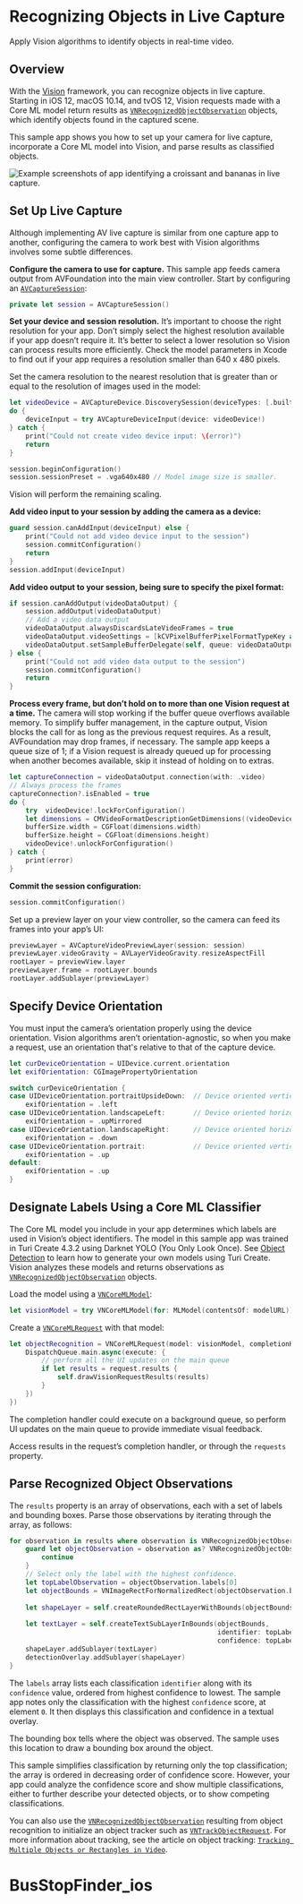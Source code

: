 # Recognizing Objects in Live Capture

Apply Vision algorithms to identify objects in real-time video.

## Overview

With the [Vision](https://developer.apple.com/documentation/vision) framework, you can recognize objects in live capture.  Starting in iOS 12, macOS 10.14, and tvOS 12, Vision requests made with a Core ML model return results as  [`VNRecognizedObjectObservation`](https://developer.apple.com/documentation/vision/vnrecognizedobjectobservation) objects, which identify objects found in the captured scene.

This sample app shows you how to set up your camera for live capture, incorporate a Core ML model into Vision, and parse results as classified objects.

![Example screenshots of app identifying a croissant and bananas in live capture.](Documentation/BananaCroissant.png)

## Set Up Live Capture

Although implementing AV live capture is similar from one capture app to another, configuring the camera to work best with Vision algorithms involves some subtle differences.

**Configure the camera to use for capture.**  This sample app feeds camera output from AVFoundation into the main view controller.  Start by configuring an  [`AVCaptureSession`](https://developer.apple.com/documentation/avfoundation/avcapturesession):

``` swift
private let session = AVCaptureSession()
```

**Set your device and session resolution.** It’s important to choose the right resolution for your app.  Don’t simply select the highest resolution available if your app doesn’t require it.  It’s better to select a lower resolution so Vision can process results more efficiently.  Check the model parameters in Xcode to find out if your app requires a resolution smaller than 640 x 480 pixels.

Set the camera resolution to the nearest resolution that is greater than or equal to the resolution of images used in the model:

``` swift
let videoDevice = AVCaptureDevice.DiscoverySession(deviceTypes: [.builtInWideAngleCamera], mediaType: .video, position: .back).devices.first
do {
    deviceInput = try AVCaptureDeviceInput(device: videoDevice!)
} catch {
    print("Could not create video device input: \(error)")
    return
}

session.beginConfiguration()
session.sessionPreset = .vga640x480 // Model image size is smaller.
```

Vision will perform the remaining scaling.

**Add video input to your session by adding the camera as a device:**

``` swift
guard session.canAddInput(deviceInput) else {
    print("Could not add video device input to the session")
    session.commitConfiguration()
    return
}
session.addInput(deviceInput)
```

**Add video output to your session, being sure to specify the pixel format:**

``` swift
if session.canAddOutput(videoDataOutput) {
    session.addOutput(videoDataOutput)
    // Add a video data output
    videoDataOutput.alwaysDiscardsLateVideoFrames = true
    videoDataOutput.videoSettings = [kCVPixelBufferPixelFormatTypeKey as String: Int(kCVPixelFormatType_420YpCbCr8BiPlanarFullRange)]
    videoDataOutput.setSampleBufferDelegate(self, queue: videoDataOutputQueue)
} else {
    print("Could not add video data output to the session")
    session.commitConfiguration()
    return
}
```

**Process every frame, but don’t hold on to more than one Vision request at a time.**  The camera will stop working if the buffer queue overflows available memory.  To simplify buffer management, in the capture output, Vision blocks the call for as long as the previous request requires.  As a result, AVFoundation may drop frames, if necessary.  The sample app keeps a queue size of 1; if a Vision request is already queued up for processing when another becomes available, skip it instead of holding on to extras.  

``` swift
let captureConnection = videoDataOutput.connection(with: .video)
// Always process the frames
captureConnection?.isEnabled = true
do {
    try  videoDevice!.lockForConfiguration()
    let dimensions = CMVideoFormatDescriptionGetDimensions((videoDevice?.activeFormat.formatDescription)!)
    bufferSize.width = CGFloat(dimensions.width)
    bufferSize.height = CGFloat(dimensions.height)
    videoDevice!.unlockForConfiguration()
} catch {
    print(error)
}
```

**Commit the session configuration:**

``` swift
session.commitConfiguration()
```

Set up a preview layer on your view controller, so the camera can feed its frames into your app’s UI:

``` swift
previewLayer = AVCaptureVideoPreviewLayer(session: session)
previewLayer.videoGravity = AVLayerVideoGravity.resizeAspectFill
rootLayer = previewView.layer
previewLayer.frame = rootLayer.bounds
rootLayer.addSublayer(previewLayer)
```

## Specify Device Orientation

You must input the camera’s orientation properly using the device orientation.  Vision algorithms aren’t orientation-agnostic, so when you make a request, use an orientation that's relative to that of the capture device.

``` swift
let curDeviceOrientation = UIDevice.current.orientation
let exifOrientation: CGImagePropertyOrientation

switch curDeviceOrientation {
case UIDeviceOrientation.portraitUpsideDown:  // Device oriented vertically, home button on the top
    exifOrientation = .left
case UIDeviceOrientation.landscapeLeft:       // Device oriented horizontally, home button on the right
    exifOrientation = .upMirrored
case UIDeviceOrientation.landscapeRight:      // Device oriented horizontally, home button on the left
    exifOrientation = .down
case UIDeviceOrientation.portrait:            // Device oriented vertically, home button on the bottom
    exifOrientation = .up
default:
    exifOrientation = .up
}
```

## Designate Labels Using a Core ML Classifier

The Core ML model you include in your app determines which labels are used in Vision’s object identifiers.  The model in this sample app was trained in Turi Create 4.3.2 using Darknet YOLO (You Only Look Once). See [Object Detection](https://apple.github.io/turicreate/docs/userguide/object_detection/) to learn how to generate your own models using Turi Create. Vision analyzes these models and returns observations as [`VNRecognizedObjectObservation`](https://developer.apple.com/documentation/vision/vnrecognizedobjectobservation) objects.

Load the model using a [`VNCoreMLModel`](https://developer.apple.com/documentation/vision/vncoremlmodel):

``` swift
let visionModel = try VNCoreMLModel(for: MLModel(contentsOf: modelURL))
```

Create a [`VNCoreMLRequest`](https://developer.apple.com/documentation/vision/vncoremlrequest) with that model:

``` swift
let objectRecognition = VNCoreMLRequest(model: visionModel, completionHandler: { (request, error) in
    DispatchQueue.main.async(execute: {
        // perform all the UI updates on the main queue
        if let results = request.results {
            self.drawVisionRequestResults(results)
        }
    })
})
```

The completion handler could execute on a background queue, so perform UI updates on the main queue to provide immediate visual feedback.

Access results in the request’s completion handler, or through the `requests` property.

## Parse Recognized Object Observations

The `results` property is an array of observations, each with a set of labels and bounding boxes. Parse those observations by iterating through the array, as follows:

``` swift
for observation in results where observation is VNRecognizedObjectObservation {
    guard let objectObservation = observation as? VNRecognizedObjectObservation else {
        continue
    }
    // Select only the label with the highest confidence.
    let topLabelObservation = objectObservation.labels[0]
    let objectBounds = VNImageRectForNormalizedRect(objectObservation.boundingBox, Int(bufferSize.width), Int(bufferSize.height))
    
    let shapeLayer = self.createRoundedRectLayerWithBounds(objectBounds)
    
    let textLayer = self.createTextSubLayerInBounds(objectBounds,
                                                    identifier: topLabelObservation.identifier,
                                                    confidence: topLabelObservation.confidence)
    shapeLayer.addSublayer(textLayer)
    detectionOverlay.addSublayer(shapeLayer)
}
```

The `labels` array lists each classification `identifier` along with its `confidence` value, ordered from highest confidence to lowest.  The sample app notes only the classification with the highest `confidence` score, at element `0`.  It then displays this classification and confidence in a textual overlay.

The bounding box tells where the object was observed. The sample uses this location to draw a bounding box around the object.

This sample simplifies classification by returning only the top classification; the array is ordered in decreasing order of confidence score.  However, your app could analyze the confidence score and show multiple classifications, either to further describe your detected objects, or to show competing classifications.

You can also use the [`VNRecognizedObjectObservation`](https://developer.apple.com/documentation/vision/vnrecognizedobjectobservation) resulting from object recognition to initialize an object tracker such as [`VNTrackObjectRequest`](https://developer.apple.com/documentation/vision/vntrackobjectrequest).  For more information about tracking, see the article on object tracking: [`Tracking Multiple Objects or Rectangles in Video`](https://developer.apple.com/documentation/vision/tracking_multiple_objects_or_rectangles_in_video).
# BusStopFinder_ios
